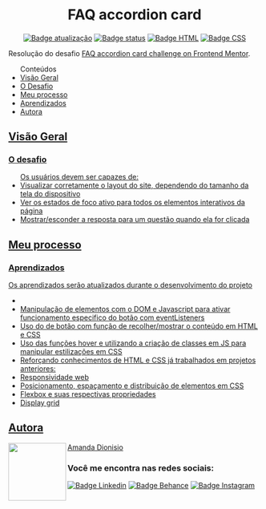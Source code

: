 <h1 align="center">FAQ accordion card</h1>

<p align="center">
  <a href=""><img src="https://img.shields.io/badge/%C3%BAltima%20atualiza%C3%A7%C3%A3o-setembro%202022-blue" align="center" alt="Badge atualização" /></a>
  <a href=""><img src="https://img.shields.io/badge/status-em%20desenvolvimento-yellow" align="center" alt="Badge status" /></a>
  <a href=""><img src="https://img.shields.io/badge/HTML5-E34F26?style=for-the-badge&logo=html5&logoColor=white" align="center" alt="Badge HTML" /></a>
  <a href=""><img src="https://img.shields.io/badge/CSS3-1572B6?style=for-the-badge&logo=css3&logoColor=white" align="center" alt="Badge CSS" /></a>
</p>



<p>Resolução do desafio <a href="https://www.frontendmentor.io/challenges/faq-accordion-card-XlyjD0Oam" alt="Link para o challenge">FAQ accordion card challenge on Frontend Mentor</a>.</p> 

<ul>Conteúdos
  <li><a href="#visao-geral">Visão Geral</a> 
    <li><a href="#o-desafio">O Desafio</a></li>
  </li>  
  <li><a href="#meu-processo">Meu processo</a></li>
    <li><a href="#aprendizados">Aprendizados</a></li>
  </li>  
  <li><a href="#autora">Autora</li>
</ul>

<h2 id="visao-geral">Visão Geral</h2>

<h3 id="o-desafio">O desafio</h3>

<ul>Os usuários devem ser capazes de:
  <li>Visualizar corretamente o layout do site, dependendo do tamanho da tela do dispositivo</li>
  <li>Ver os estados de foco ativo para todos os elementos interativos da página</li>
  <li>Mostrar/esconder a resposta para um questão quando ela for clicada</li>
</ul>  

<h2 id="meu-processo">Meu processo</h2>

<h3 id="aprendizados">Aprendizados</h3>
<p>Os aprendizados serão atualizados durante o desenvolvimento do projeto</p>

<ul>
  <li></li>
  <li>Manipulação de elementos com o DOM e Javascript para ativar funcionamento especifico do botão com eventListeners</li>
  <li>Uso do de botão com função de recolher/mostrar o conteúdo em HTML e CSS</li>
  <li>Uso das funções hover e utilizando a criação de classes em JS para manipular estilizações em CSS</li>
  <li>Reforçando conhecimentos de HTML e CSS já trabalhados em projetos anteriores:
    <li>Responsividade web</li>
    <li>Posicionamento, espaçamento e distribuição de elementos em CSS</li>
    <li>Flexbox e suas respectivas propriedades</li>
    <li>Display grid</li>
  </li>
</ul>

<h2 id="autora" align="left">Autora</h2>
<img align="left" src="https://avatars.githubusercontent.com/u/104245596?s=400&u=22dddd54d435db2df3c8f6e91c881be3cdc31170&v=4" width=115>
<a href="https://github.com/amandafd">Amanda Dionisio</a>
<h3 align="left">Você me encontra nas redes sociais:</h3>
<p align="left">
  <a href="https://www.linkedin.com/in/amanda-felipe-dionisio"><img src="https://img.shields.io/badge/LinkedIn-0077B5?style=for-the-badge&logo=linkedin&logoColor=white" alt="Badge Linkedin" /></a>
  <a href="https://www.behance.net/amanda_dionisio"><img src="https://img.shields.io/badge/-Behance-blue?style=for-the-badge&logo=behance&logoColor=white" alt="Badge Behance" /></a>
  <a href="https://www.instagram.com/guache_nin/"><img src="https://img.shields.io/badge/Instagram-E4405F?style=for-the-badge&logo=instagram&logoColor=white"  alt="Badge Instagram" /></a>
</p>